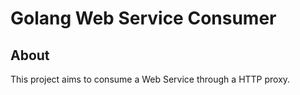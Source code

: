# Golang Web Service Consumer

## About

This project aims to consume a Web Service through a HTTP proxy.